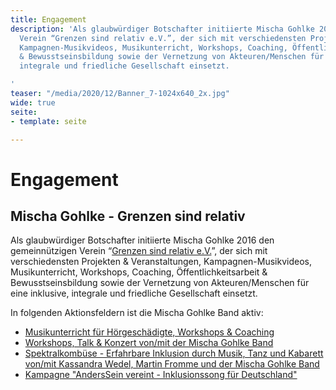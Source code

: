 ```yaml
---
title: Engagement
description: 'Als glaubwürdiger Botschafter initiierte Mischa Gohlke 2016 den gemeinnützigen
  Verein “Grenzen sind relativ e.V.”, der sich mit verschiedensten Projekten & Veranstaltungen,
  Kampagnen-Musikvideos, Musikunterricht, Workshops, Coaching, Öffentlichkeitsarbeit
  & Bewusstseinsbildung sowie der Vernetzung von Akteuren/Menschen für eine inklusive,
  integrale und friedliche Gesellschaft einsetzt.

'
teaser: "/media/2020/12/Banner_7-1024x640_2x.jpg"
wide: true
seite:
- template: seite

---
```

# Engagement

## **Mischa Gohlke - Grenzen sind relativ**

Als glaubwürdiger Botschafter initiierte Mischa Gohlke 2016 den gemeinnützigen Verein “[Grenzen sind relativ e.V.](www.grenzensindrelativ.de)”, der sich mit verschiedensten Projekten & Veranstaltungen, Kampagnen-Musikvideos, Musikunterricht, Workshops, Coaching, Öffentlichkeitsarbeit & Bewusstseinsbildung sowie der Vernetzung von Akteuren/Menschen für eine inklusive, integrale und friedliche Gesellschaft einsetzt.

In folgenden Aktionsfeldern ist die Mischa Gohlke Band aktiv:

* [Musikunterricht für Hörgeschädigte, Workshops & Coaching](https://www.grenzensindrelativ.de/aktivitaeten/musikunterricht-workshops-coaching/musikunterricht-fuer-hoergeschaedigte/worum-geht-es-musikunterricht-fur-horgeschadigte)
* [Workshops, Talk & Konzert von/mit der Mischa Gohlke Band](https://www.grenzensindrelativ.de/aktivitaeten/projekte-und-veranstaltungen/veranstaltungsformate-fuer-dein-event/konzert-workshops-talk-von-mit-der-mischa-gohlke-band)
* [Spektralkombüse - Erfahrbare Inklusion durch Musik, Tanz und Kabarett von/mit Kassandra Wedel, Martin Fromme und der Mischa Gohlke Band](https://www.grenzensindrelativ.de/aktivitaeten/projekte-und-veranstaltungen/veranstaltungsformate-fuer-dein-event/spektralkombuese)
* [Kampagne "AndersSein vereint - Inklusionssong für Deutschland"](https://www.grenzensindrelativ.de/aktivitaeten/kampagnen-musikvideos/anderssein-vereint/asv-worum-geht-es)